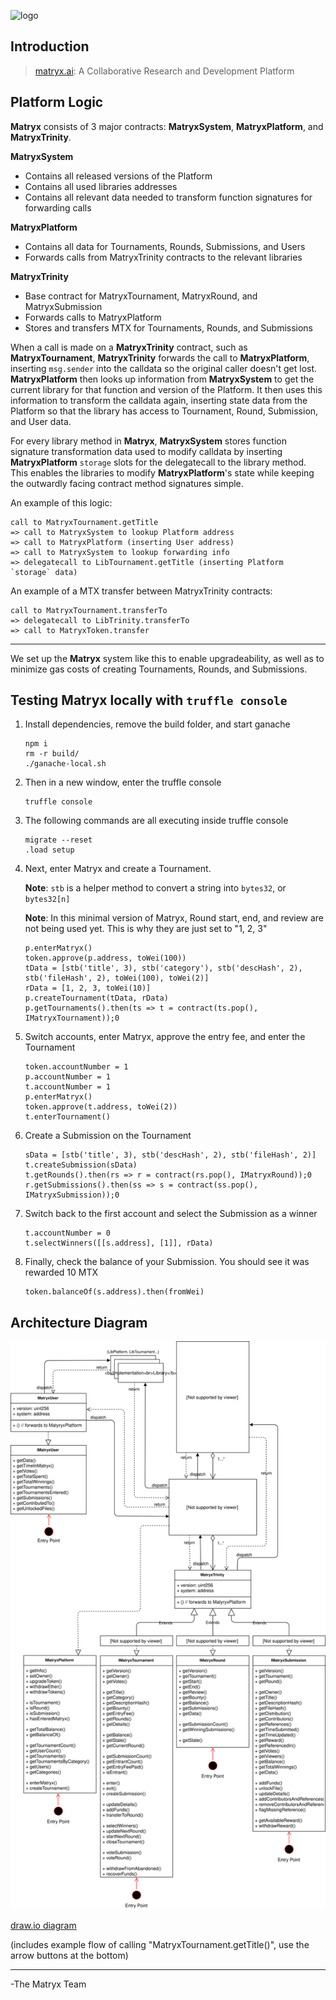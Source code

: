 ![logo](https://github.com/matryx/matryx-alpha-source/blob/master/assets/Matryx-Logo-Black-1600px.png)

## Introduction

> [matryx.ai](https://www.matryx.ai): A Collaborative Research and Development Platform

## Platform Logic

**Matryx** consists of 3 major contracts: **MatryxSystem**, **MatryxPlatform**, and **MatryxTrinity**.

**MatryxSystem**
- Contains all released versions of the Platform
- Contains all used libraries addresses
- Contains all relevant data needed to transform function signatures for forwarding calls

**MatryxPlatform**
- Contains all data for Tournaments, Rounds, Submissions, and Users
- Forwards calls from MatryxTrinity contracts to the relevant libraries

**MatryxTrinity**
- Base contract for MatryxTournament, MatryxRound, and MatryxSubmission
- Forwards calls to MatryxPlatform
- Stores and transfers MTX for Tournaments, Rounds, and Submissions

When a call is made on a **MatryxTrinity** contract, such as **MatryxTournament**, **MatryxTrinity** forwards the call to **MatryxPlatform**, inserting `msg.sender` into the calldata so the original caller doesn't get lost. **MatryxPlatform** then looks up information from **MatryxSystem** to get the current library for that function and version of the Platform. It then uses this information to transform the calldata again, inserting state data from the Platform so that the library has access to Tournament, Round, Submission, and User data.

For every library method in **Matryx**, **MatryxSystem** stores function signature transformation data used to modify calldata by inserting **MatryxPlatform** `storage` slots for the delegatecall to the library method. This enables the libraries to modify **MatryxPlatform**'s state while keeping the outwardly facing contract method signatures simple.

An example of this logic:

    call to MatryxTournament.getTitle
    => call to MatryxSystem to lookup Platform address
    => call to MatryxPlatform (inserting User address)
    => call to MatryxSystem to lookup forwarding info
    => delegatecall to LibTournament.getTitle (inserting Platform `storage` data)

An example of a MTX transfer between MatryxTrinity contracts:

    call to MatryxTournament.transferTo
    => delegatecall to LibTrinity.transferTo
    => call to MatryxToken.transfer

---

We set up the **Matryx** system like this to enable upgradeability, as well as to minimize gas costs of creating Tournaments, Rounds, and Submissions.


## Testing Matryx locally with `truffle console`

1. Install dependencies, remove the build folder, and start ganache
    ```
    npm i
    rm -r build/
    ./ganache-local.sh
    ```

2. Then in a new window, enter the truffle console
    ```
    truffle console
    ```

3. The following commands are all executing inside truffle console
    ```
    migrate --reset
    .load setup
    ```

4. Next, enter Matryx and create a Tournament.

    **Note**: `stb` is a helper method to convert a string into `bytes32`, or `bytes32[n]`

    **Note**: In this minimal version of Matryx, Round start, end, and review are not being used yet. This is why they are just set to "1, 2, 3"
    ```
    p.enterMatryx()
    token.approve(p.address, toWei(100))
    tData = [stb('title', 3), stb('category'), stb('descHash', 2), stb('fileHash', 2), toWei(100), toWei(2)]
    rData = [1, 2, 3, toWei(10)]
    p.createTournament(tData, rData)
    p.getTournaments().then(ts => t = contract(ts.pop(), IMatryxTournament));0
    ```

5. Switch accounts, enter Matryx, approve the entry fee, and enter the Tournament
    ```
    token.accountNumber = 1
    p.accountNumber = 1
    t.accountNumber = 1
    p.enterMatryx()
    token.approve(t.address, toWei(2))
    t.enterTournament()
    ```

6. Create a Submission on the Tournament
    ```
    sData = [stb('title', 3), stb('descHash', 2), stb('fileHash', 2)]
    t.createSubmission(sData)
    t.getRounds().then(rs => r = contract(rs.pop(), IMatryxRound));0
    r.getSubmissions().then(ss => s = contract(ss.pop(), IMatryxSubmission));0
    ```

7. Switch back to the first account and select the Submission as a winner
    ```
    t.accountNumber = 0
    t.selectWinners([[s.address], [1]], rData)
    ```

8. Finally, check the balance of your Submission. You should see it was rewarded 10 MTX
    ```
    token.balanceOf(s.address).then(fromWei)
    ```

## Architecture Diagram

![architecture diagram](https://github.com/matryx/MatryxPlatform/blob/master/assets/ArchitectureDiagram.svg)

[draw.io diagram](https://www.draw.io/?lightbox=1&highlight=0000ff&layers=1&nav=1&page=0&title=Matryx%20Architecture#Uhttps%3A%2F%2Fdrive.google.com%2Fuc%3Fid%3D1KormLKjy1W3FZkiSdEpGdmwwvE9uNYSp%26export%3Ddownload)

(includes example flow of calling "MatryxTournament.getTitle()", use the arrow buttons at the bottom)

---
-The Matryx Team
